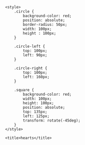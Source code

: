 <!DOCTYPE html>
<html lang="en">
<head>
    <meta charset="UTF-8">
    <meta http-equiv="X-UA-Compatible" content="IE=edge">
    <meta name="viewport" content="width=device-width, initial-scale=1.0">

    <style>
        .circle {
            background-color: red;
            position: absolute;
            border-radius: 50px;
            width: 100px;
            height : 100px;
        }

        .circle-left {
            top: 100px;
            left: 90px;
        }

        .circle-right {
            top: 100px;
            left: 160px;
        }

        .square {
            background-color: red;
            width: 100px;
            height: 100px;
            position: absolute;
            top: 135px;
            left: 125px;
            transform: rotate(-45deg);
        }
    </style>

    <title>hearts</title>

</head>
<body>
    <div id="root">
        <div class="circle circle-left"></div>
        <div class="circle circle-right"></div>
        <div class="square"></div>
    </div>
</body>
</html>
